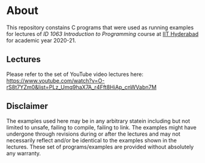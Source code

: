 # About
This repository constains C programs that were used as running examples for lectures of _ID 1063 Introduction to Programming_ course at [IIT Hyderabad](https://iith.ac.in) for academic year 2020-21.

## Lectures

Please refer to the set of YouTube video lectures here: https://www.youtube.com/watch?v=O-rS8t7YZm0&list=PLz_Umq9haX7A_r4Fft8HiAp_cnWVabn7M

## Disclaimer
The examples used here may be in any arbitrary statein including but not limited to unsafe, failing to compile, failing to link. The examples might have undergone through revisions during or after the lectures and may not necessarily reflect and/or be identical to the examples shown in the lectures. These set of programs/examples are provided without absolutely any warranty.
